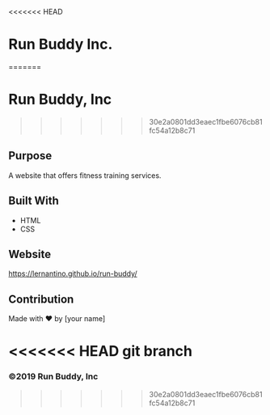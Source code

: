 <<<<<<< HEAD
# Run Buddy Inc.
=======
# Run Buddy, Inc
>>>>>>> 30e2a0801dd3eaec1fbe6076cb81fc54a12b8c71

## Purpose
A website that offers fitness training services. 

## Built With
* HTML
* CSS

## Website
https://lernantino.github.io/run-buddy/

## Contribution
Made with ❤️ by [your name]

<<<<<<< HEAD
git branch
=======
### ©️2019 Run Buddy, Inc 
>>>>>>> 30e2a0801dd3eaec1fbe6076cb81fc54a12b8c71
